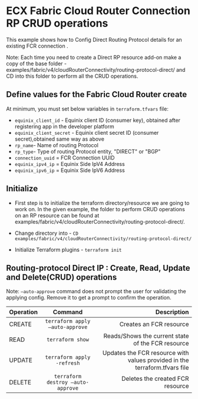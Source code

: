 # ECX Fabric Cloud Router Connection RP CRUD operations
This example shows how to Config Direct Routing Protocol details for an existing FCR connection .

Note: Each time you need to create a Direct RP resource add-on
make a copy of the base folder - examples/fabric/v4/cloudRouterConnectivity/routing-protocol-direct/ and CD into this folder to perform all the CRUD operations.

## Define values for the Fabric Cloud Router create
At minimum, you must set below variables in `terraform.tfvars` file:
- `equinix_client_id` - Equinix client ID (consumer key), obtained after registering app in the developer platform
- `equinix_client_secret` - Equinix client secret ID (consumer secret),obtained same way as above
- `rp_name`- Name of routing Protocol
- `rp_type`- Type of routing Protocol entity, "DIRECT" or "BGP"
- `connection_uuid` = FCR Connection UUID
- `equinix_ipv4_ip` = Equinix Side IpV4 Address
- `equinix_ipv6_ip` = Equinix Side IpV6 Address


## Initialize
- First step is to initialize the terraform directory/resource we are going to work on.
  In the given example, the folder to perform CRUD operations on an RP resource can be found at examples/fabric/v4/cloudRouterConnectivity/routing-protocol-direct/.

- Change directory into - `CD examples/fabric/v4/cloudRouterConnectivity/routing-protocol-direct/`
- Initialize Terraform plugins - `terraform init`

## Routing-protocol Direct IP : Create, Read, Update and Delete(CRUD) operations
Note: `–auto-approve` command does not prompt the user for validating the applying config. Remove it to get a prompt to confirm the operation.

| Operation |              Command              |                                                               Description |
|:----------|:---------------------------------:|--------------------------------------------------------------------------:|
| CREATE    |  `terraform apply –auto-approve`  |                                                    Creates an FCR resource |
| READ      |         `terraform show`          |                          Reads/Shows the current state of the FCR resource |
| UPDATE    |    `terraform apply -refresh`     | Updates the FCR resource with values provided in the terraform.tfvars file |
| DELETE    | `terraform destroy –auto-approve` |                                           Deletes the created FCR resource |